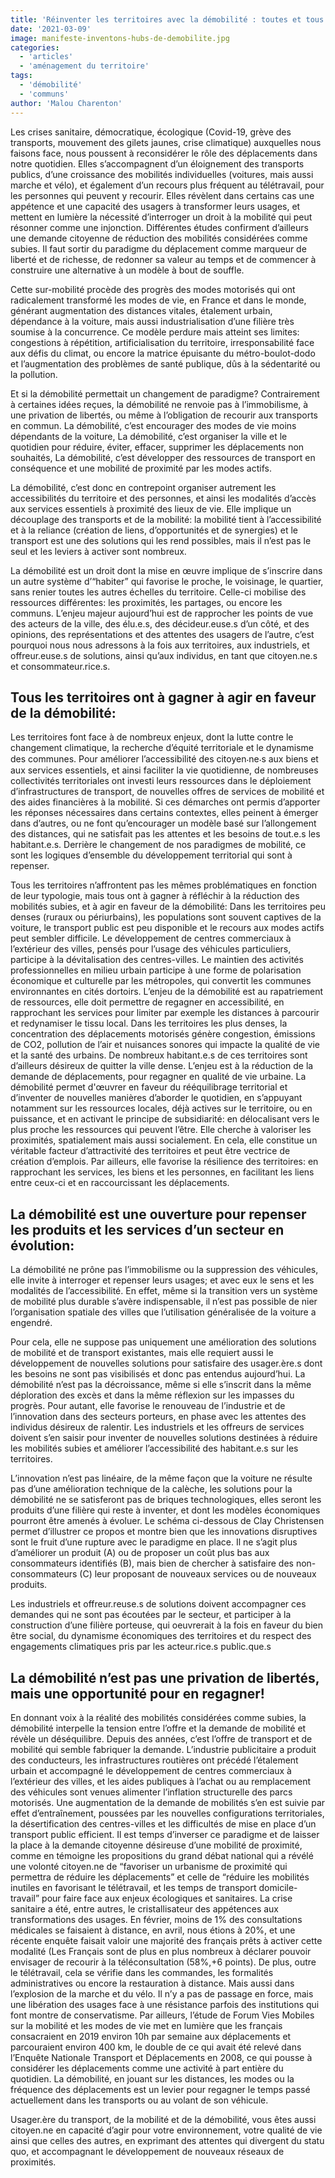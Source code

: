 ```yaml
---
title: 'Réinventer les territoires avec la démobilité : toutes et tous mobilisé.e.s'
date: '2021-03-09'
image: manifeste-inventons-hubs-de-demobilite.jpg
categories: 
  - 'articles'
  - 'aménagement du territoire'
tags: 
  - 'démobilité' 
  - 'communs' 
author: 'Malou Charenton'
---
```


Les crises sanitaire, démocratique, écologique (Covid-19, grève des transports, mouvement des gilets jaunes, crise climatique) auxquelles nous faisons face, nous poussent à reconsidérer le rôle des déplacements dans notre quotidien. Elles s’accompagnent d’un éloignement des transports publics, d’une croissance des mobilités individuelles (voitures, mais aussi marche et vélo), et également d’un recours plus fréquent au télétravail, pour les personnes qui peuvent y recourir. Elles révèlent dans certains cas une appétence et une capacité des usagers à transformer leurs usages, et mettent en lumière la nécessité d’interroger un droit à la mobilité qui peut résonner comme une injonction. Différentes études confirment d’ailleurs une demande citoyenne de réduction des mobilités considérées comme subies. Il faut sortir du paradigme du déplacement comme marqueur de liberté et de richesse, de redonner sa valeur au temps et de commencer à construire une alternative à un modèle à bout de souffle. 

Cette sur-mobilité procède des progrès des modes motorisés qui ont radicalement transformé les modes de vie, en France et dans le monde, générant augmentation des distances vitales, étalement urbain, dépendance à la voiture, mais aussi industrialisation d’une filière très soumise à la concurrence. Ce modèle perdure mais atteint ses limites: congestions à répétition, artificialisation du territoire, irresponsabilité face aux défis du climat, ou encore la matrice épuisante du métro-boulot-dodo et l’augmentation des problèmes de santé publique, dûs à la sédentarité ou la pollution. 

Et si la démobilité permettait un changement de paradigme? Contrairement à certaines idées reçues, la démobilité ne renvoie pas à l’immobilisme, à une privation de libertés, ou même à l’obligation de recourir aux transports en commun. 
La démobilité, c’est encourager des modes de vie moins dépendants de la voiture,
La démobilité, c’est organiser la ville et le quotidien pour réduire, éviter, effacer, supprimer les déplacements non souhaités,
La démobilité, c’est développer des ressources de transport en conséquence et une mobilité de proximité par les modes actifs.

La démobilité, c’est donc en contrepoint organiser autrement les accessibilités du territoire et des personnes, et ainsi les modalités d’accès aux services essentiels à proximité des lieux de vie. Elle implique un découplage des transports et de la mobilité: la mobilité tient à l’accessibilité et à la reliance (création de liens, d’opportunités et de synergies) et le transport est une des solutions qui les rend possibles, mais il n’est pas le seul et les leviers à activer sont nombreux.

La démobilité est un droit dont la mise en œuvre implique de s’inscrire dans un autre système d’“habiter” qui favorise le proche, le voisinage, le quartier, sans renier toutes les autres échelles du territoire. Celle-ci mobilise des ressources différentes: les proximités, les partages, ou encore les communs. 
L’enjeu majeur aujourd’hui est de rapprocher les points de vue des acteurs de la ville, des élu.e.s, des décideur.euse.s d’un côté, et des opinions, des représentations et des attentes des usagers de l’autre, c’est pourquoi nous nous adressons à la fois aux territoires, aux industriels, et offreur.euse.s de solutions, ainsi qu’aux individus, en tant que citoyen.ne.s et consommateur.rice.s. 

## Tous les territoires ont à gagner à agir en faveur de la démobilité: 


Les territoires font face à de nombreux enjeux, dont la lutte contre le changement climatique, la recherche d’équité territoriale et le dynamisme des communes. Pour améliorer l’accessibilité des citoyen⸳ne⸳s aux biens et aux services essentiels, et ainsi faciliter la vie quotidienne, de nombreuses collectivités territoriales ont investi leurs ressources dans le déploiement d’infrastructures de transport, de nouvelles offres de services de mobilité et des aides financières à la mobilité. Si ces démarches ont permis d’apporter les réponses nécessaires dans certains contextes,  elles peinent à émerger dans d’autres, ou ne font qu’encourager un modèle basé sur l’allongement des distances, qui ne satisfait pas les attentes et les besoins de tout.e.s les habitant.e.s. Derrière le changement de nos paradigmes de mobilité, ce sont les logiques d’ensemble du développement territorial qui sont à repenser. 

Tous les territoires n’affrontent pas les mêmes problématiques en fonction de leur typologie, mais tous ont à gagner à réfléchir à la réduction des mobilités subies, et à agir en faveur de la démobilité:
Dans les territoires peu denses (ruraux ou périurbains), les populations sont souvent captives de la voiture, le transport public est peu disponible et le recours aux modes actifs peut sembler difficile. Le développement de centres commerciaux à l’extérieur des villes, pensés pour l’usage des véhicules particuliers, participe à la dévitalisation des centres-villes. Le maintien des activités professionnelles en milieu urbain participe à une forme de polarisation économique et culturelle par les métropoles, qui convertit les communes environnantes en cités dortoirs. L’enjeu de la démobilité est au rapatriement de ressources, elle doit permettre de regagner en accessibilité, en rapprochant les services pour limiter par exemple les distances à parcourir et redynamiser le tissu local.
Dans les territoires les plus denses, la concentration des déplacements motorisés génère congestion, émissions de CO2, pollution de l’air et nuisances sonores qui impacte la qualité de vie et la santé des urbains. De nombreux habitant.e.s de ces territoires sont d’ailleurs désireux de quitter la ville dense. L’enjeu est à la réduction de la demande de déplacements, pour regagner en qualité de vie urbaine.
La démobilité permet d'œuvrer en faveur du rééquilibrage territorial et d’inventer de nouvelles manières d’aborder le quotidien, en s’appuyant notamment sur les ressources locales, déjà actives sur le territoire, ou en puissance, et en activant le principe de subsidiarité: en délocalisant vers le plus proche les ressources qui peuvent l’être. Elle cherche à valoriser les proximités, spatialement mais aussi socialement. En cela, elle constitue un véritable facteur d’attractivité des territoires et peut être vectrice de création d’emplois. Par ailleurs, elle favorise la résilience des territoires: en rapprochant les services, les biens et les personnes, en facilitant les liens entre ceux-ci et en raccourcissant les déplacements.

## La démobilité est une ouverture pour repenser les produits et les services d’un secteur en évolution: 

La démobilité ne prône pas l’immobilisme ou la suppression des véhicules, elle invite à interroger et repenser leurs usages; et avec eux le sens et les modalités de l’accessibilité. En effet, même si la transition vers un système de mobilité plus durable s’avère indispensable, il n’est pas possible de nier l’organisation spatiale des villes que l’utilisation généralisée de la voiture a engendré. 

Pour cela, elle ne suppose pas uniquement une amélioration des solutions de mobilité et de transport existantes, mais elle requiert aussi le développement de nouvelles solutions pour satisfaire des usager.ère.s dont les besoins ne sont pas visibilisés et donc pas entendus aujourd’hui. La démobilité n’est pas la décroissance, même si elle s’inscrit dans la même déploration des excès et dans la même réflexion sur les impasses du progrès. 
Pour autant, elle favorise le renouveau de l’industrie et de l’innovation dans des secteurs porteurs, en phase avec les attentes des individus désireux de ralentir. Les industriels et les offreurs de services doivent s’en saisir pour inventer de nouvelles solutions destinées à réduire les mobilités subies et améliorer l’accessibilité des habitant.e.s sur les territoires.

L’innovation n’est pas linéaire, de la même façon que la voiture ne résulte pas d’une amélioration technique de la calèche, les solutions pour la démobilité ne se satisferont pas de briques technologiques, elles seront les produits d’une filière qui reste à inventer, et dont les modèles économiques pourront être amenés à évoluer. Le schéma ci-dessous de Clay Christensen permet d’illustrer ce propos et montre bien que les innovations disruptives sont le fruit d’une rupture avec le paradigme en place. Il ne s’agit plus d’améliorer un produit (A) ou de proposer un coût plus bas aux consommateurs identifiés (B), mais bien de chercher à satisfaire des non-consommateurs (C) leur proposant de nouveaux services ou de nouveaux produits. 


Les industriels et offreur.reuse.s de solutions doivent accompagner ces demandes qui ne sont pas écoutées par le secteur, et participer à la construction d’une filière porteuse, qui oeuvrerait à la fois en faveur du bien être social, du dynamisme économiques des territoires et du respect des engagements climatiques pris par les acteur.rice.s public.que.s

## La démobilité n’est pas une privation de libertés, mais une opportunité pour en regagner! 

En donnant voix à la réalité des mobilités considérées comme subies, la démobilité interpelle la tension entre l’offre et la demande de mobilité et révèle un déséquilibre. Depuis des années, c’est l’offre de transport et de mobilité qui semble fabriquer la demande. L’industrie publicitaire a produit des conducteurs, les infrastructures routières ont précédé l’étalement urbain et accompagné le développement de centres commerciaux à l’extérieur des villes, et les aides publiques à l’achat ou au remplacement des véhicules sont venues alimenter l’inflation structurelle des parcs motorisés. Une augmentation de la demande de mobilités s’en est suivie par effet d’entraînement, poussées par les nouvelles configurations territoriales, la désertification des centres-villes et les difficultés de mise en place d’un transport public efficient. 
Il est temps d’inverser ce paradigme et de laisser la place à la demande citoyenne désireuse d’une mobilité de proximité, comme en témoigne les propositions du grand débat national qui a révélé une volonté citoyen.ne de “favoriser un urbanisme de proximité qui permettra de réduire les déplacements” et celle de “réduire les mobilités inutiles en favorisant le télétravail, et les temps de transport domicile-travail” pour faire face aux enjeux écologiques et sanitaires. 
La crise sanitaire a été, entre autres, le cristallisateur des appétences aux transformations des usages. En février, moins de 1% des consultations médicales se faisaient à distance, en avril, nous étions à 20%, et une récente enquête faisait valoir une majorité des français prêts à activer cette modalité (Les Français sont de plus en plus nombreux à déclarer pouvoir envisager de recourir à la téléconsultation (58%,+6 points). De plus, outre le télétravail, cela se vérifie dans les commandes, les formalités administratives ou encore la restauration à distance. Mais aussi dans l’explosion de la marche et du vélo. Il n’y a pas de passage en force, mais une libération des usages face à une résistance parfois des institutions qui font montre de conservatisme. 
Par ailleurs, l’étude de Forum Vies Mobiles sur la mobilité et les modes de vie met en lumière que les français consacraient en 2019 environ 10h par semaine aux déplacements et parcouraient environ 400 km, le double de ce qui avait été relevé dans l’Enquête Nationale Transport et Déplacements en 2008, ce qui pousse à considérer les déplacements comme une activité à part entière du quotidien. La démobilité, en jouant sur les distances, les modes ou la fréquence des déplacements est un levier pour regagner le temps passé actuellement dans les transports ou au volant de son véhicule. 

Usager.ère du transport, de la mobilité et de la démobilité, vous êtes aussi citoyen.ne en capacité d’agir pour votre environnement, votre qualité de vie ainsi que celles des autres, en exprimant des attentes qui divergent du statu quo, et accompagnant le développement de nouveaux réseaux de proximités. 

